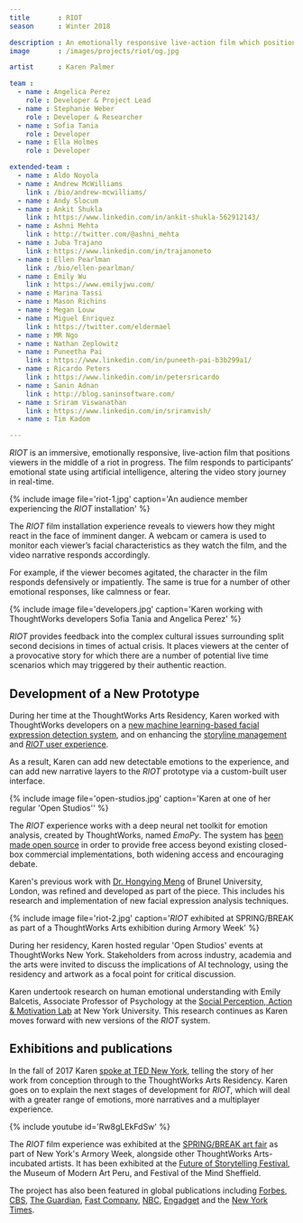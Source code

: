 ```yaml
---
title       : RIOT
season      : Winter 2018

description : An emotionally responsive live-action film which positions viewers in a dangerous riot in progress. The narrative branches based on facial cues, using artificial intelligence.
image       : /images/projects/riot/og.jpg

artist      : Karen Palmer

team :
  - name : Angelica Perez
    role : Developer & Project Lead
  - name : Stephanie Weber
    role : Developer & Researcher
  - name : Sofia Tania
    role : Developer
  - name : Ella Holmes
    role : Developer

extended-team :
  - name : Aldo Noyola
  - name : Andrew McWilliams
    link : /bio/andrew-mcwilliams/
  - name : Andy Slocum
  - name : Ankit Shukla
    link : https://www.linkedin.com/in/ankit-shukla-562912143/
  - name : Ashni Mehta
    link : http://twitter.com/@ashni_mehta
  - name : Juba Trajano
    link : https://www.linkedin.com/in/trajanoneto
  - name : Ellen Pearlman
    link : /bio/ellen-pearlman/
  - name : Emily Wu
    link : https://www.emilyjwu.com/
  - name : Marina Tassi
  - name : Mason Richins
  - name : Megan Louw
  - name : Miguel Enriquez
    link : https://twitter.com/eldermael
  - name : MR Ngo
  - name : Nathan Zeplowitz
  - name : Puneetha Pai
    link : https://www.linkedin.com/in/puneeth-pai-b3b299a1/
  - name : Ricardo Peters
    link : https://www.linkedin.com/in/petersricardo
  - name : Sanin Adnan
    link : http://blog.saninsoftware.com/
  - name : Sriram Viswanathan
    link : https://www.linkedin.com/in/sriramvish/
  - name : Tim Kadom

---
```


*RIOT* is an immersive, emotionally responsive, live-action film that positions viewers in the middle of a riot in progress. The film responds to participants’ emotional state using artificial intelligence, altering the video story journey in real-time.

{% include image file='riot-1.jpg'
   caption='An audience member experiencing the *RIOT* installation' %}

The *RIOT* film installation experience reveals to viewers how they might react in the face of imminent danger. A webcam or camera is used to monitor each viewer’s facial characteristics as they watch the film, and the video narrative responds accordingly.

For example, if the viewer becomes agitated, the character in the film responds defensively or impatiently. The same is true for a number of other emotional responses, like calmness or fear.

{% include image file='developers.jpg'
   caption='Karen working with ThoughtWorks developers Sofia Tania and Angelica Perez' %}

*RIOT* provides feedback into the complex cultural issues surrounding split second decisions in times of actual crisis. It places viewers at the center of a provocative story for which there are a number of potential live time scenarios which may triggered by their authentic reaction.

## Development of a New Prototype
During her time at the ThoughtWorks Arts Residency, Karen worked with ThoughtWorks developers on a [new machine learning-based facial expression detection system](https://github.com/thoughtworksarts/EmoPy), and on enhancing the [storyline management](https://github.com/thoughtworksarts/riot-storyline-manager) and [*RIOT* user experience](https://github.com/thoughtworksarts/riot).

As a result, Karen can add new detectable emotions to the experience, and can add new narrative layers to the *RIOT* prototype via a custom-built user interface.

{% include image file='open-studios.jpg'
   caption='Karen at one of her regular \'Open Studios\'' %}

The *RIOT* experience works with a deep neural net toolkit for emotion analysis, created by ThoughtWorks, named *EmoPy*. The system has [been made open source](https://github.com/thoughtworksarts/EmoPy) in order to provide free access beyond existing closed-box commercial implementations, both widening access and encouraging debate.

Karen's previous work with [Dr. Hongying Meng](https://www.brunel.ac.uk/people/hongying-meng) of Brunel University, London, was refined and developed as part of the piece. This includes his research and implementation of new facial expression analysis techniques.

{% include image file='riot-2.jpg'
   caption='*RIOT* exhibited at SPRING/BREAK as part of a ThoughtWorks Arts exhibition during Armory Week' %}

During her residency, Karen hosted regular 'Open Studios' events at ThoughtWorks New York. Stakeholders from across industry, academia and the arts were invited to discuss the implications of AI technology, using the residency and artwork as a focal point for critical discussion.

Karen undertook research on human emotional understanding with Emily Balcetis, Associate Professor of Psychology at the [Social Perception, Action & Motivation Lab](https://sites.google.com/a/nyu.edu/nyu-spam-lab/home) at New York University. This research continues as Karen moves forward with new versions of the *RIOT* system.

## Exhibitions and publications

In the fall of 2017 Karen [spoke at TED New York](/blog/karen-palmer-film-watches-you-back/), telling the story of her work from conception through to the ThoughtWorks Arts Residency. Karen goes on to explain the next stages of development for *RIOT*, which will deal with a greater range of emotions, more narratives and a multiplayer experience.

{% include youtube id='Rw8gLEkFdSw' %}

The *RIOT* film experience was exhibited at the [SPRING/BREAK art fair](https://thoughtworksarts.io/spring-break/) as part of New York's Armory Week, alongside other ThoughtWorks Arts-incubated artists. It has been exhibited at the [Future of Storytelling Festival](https://futureofstorytelling.org/project/riot), the Museum of Modern Art Peru, and Festival of the Mind Sheffield.

The project has also been featured in global publications including [Forbes](https://www.forbes.com/sites/katmustatea/2017/12/30/this-filmmaker-from-the-future-can-teach-you-to-channel-your-fear/), [CBS](http://newyork.cbslocal.com/2017/06/16/impulse-response/), [The Guardian](https://www.theguardian.com/science/blog/2017/mar/29/its-a-riot-the-stressful-ai-simulation-built-to-understand-your-emotions), [Fast Company](https://www.fastcompany.com/40498786/when-your-fear-is-the-remote-control), [NBC](http://www.nbcnews.com/tech/security/facial-recognition-technology-raises-privacy-concerns-n676836), [Engadget](https://www.engadget.com/2017/10/13/riot-2-interactive-film-karen-palmer-interview/) and the [New York Times](https://www.nytimes.com/2016/10/02/nyregion/storytelling-in-the-virtual-age-at-fost-fest.html).